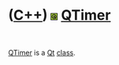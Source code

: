 



 

 

 

 

 

([C++](Cpp.md)) ![Qt](PicQt.png) [QTimer](CppQTimer.md)
=========================================================

 

[QTimer](CppQTimer.md) is a [Qt](CppQt.md) [class](CppClass.htm).

 

 

 

 

 





 



